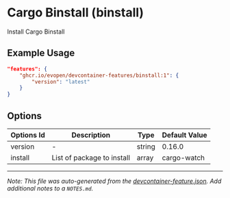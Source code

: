 
# Cargo Binstall (binstall)

Install Cargo Binstall

## Example Usage

```json
"features": {
    "ghcr.io/evopen/devcontainer-features/binstall:1": {
        "version": "latest"
    }
}
```

## Options

| Options Id | Description | Type | Default Value |
|-----|-----|-----|-----|
| version | - | string | 0.16.0 |
| install | List of package to install | array | cargo-watch |



---

_Note: This file was auto-generated from the [devcontainer-feature.json](https://github.com/evopen/devcontainer-features/blob/main/src/binstall/devcontainer-feature.json).  Add additional notes to a `NOTES.md`._
